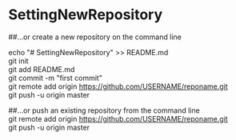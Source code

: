 # SettingNewRepository

##…or create a new repository on the command line

echo "# SettingNewRepository" >> README.md<br/>
git init<br/>
git add README.md<br/>
git commit -m "first commit"<br/>
git remote add origin https://github.com/USERNAME/reponame.git<br/>
git push -u origin master<br/>


##…or push an existing repository from the command line <br/>
git remote add origin https://github.com/USERNAME/reponame.git<br/>
git push -u origin master<br/>
